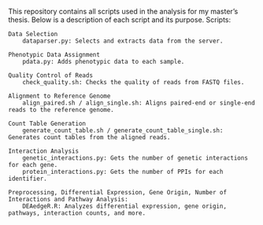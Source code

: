 This repository contains all scripts used in the analysis for my master’s thesis. Below is a description of each script and its purpose.
Scripts:

    Data Selection
        dataparser.py: Selects and extracts data from the server.

    Phenotypic Data Assignment
        pdata.py: Adds phenotypic data to each sample.

    Quality Control of Reads
        check_quality.sh: Checks the quality of reads from FASTQ files.

    Alignment to Reference Genome
        align_paired.sh / align_single.sh: Aligns paired-end or single-end reads to the reference genome.

    Count Table Generation
        generate_count_table.sh / generate_count_table_single.sh: Generates count tables from the aligned reads.

    Interaction Analysis
        genetic_interactions.py: Gets the number of genetic interactions for each gene.
        protein_interactions.py: Gets the number of PPIs for each identifier.

    Preprocessing, Differential Expression, Gene Origin, Number of Interactions and Pathway Analysis:
        DEAedgeR.R: Analyzes differential expression, gene origin, pathways, interaction counts, and more.
